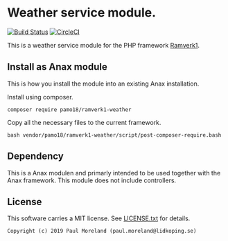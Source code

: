 Weather service module.
===========================================

[![Build Status](https://travis-ci.org/pamo18/ramverk1-weather.svg?branch=master)](https://travis-ci.org/pamo18/ramverk1-weather)
[![CircleCI](https://circleci.com/gh/pamo18/ramverk1-weather.svg?style=svg)](https://circleci.com/gh/pamo18/ramverk1-weather)

This is a weather service module for the PHP framework [Ramverk1](https://github.com/canax/anax-ramverk1-me).

Install as Anax module
------------------------------------

This is how you install the module into an existing Anax installation.

Install using composer.

```
composer require pamo18/ramverk1-weather
```

Copy all the necessary files to the current framework.


```
bash vendor/pamo18/ramverk1-weather/script/post-composer-require.bash
```

Dependency
------------------

This is a Anax modulen and primarly intended to be used together with the Anax framework.  This module does not include controllers.



License
------------------

This software carries a MIT license. See [LICENSE.txt](LICENSE.txt) for details.



```
Copyright (c) 2019 Paul Moreland (paul.moreland@lidkoping.se)
```

